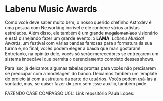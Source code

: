 # Labenu Music Awards
Como você deve saber muito bem, o nosso querido chefinho Astrodev é uma pessoa com Networking incrível e ele conhece vários artistas estrelados. Além disso, ele também é um grande ~~megalomaníaco~~ visionário e está planejando fazer um grande evento: o **LAMA**, *Labenu Musical Awards*, um festival  com várias bandas famosas para a formatura da sua turma e, no final, vocês podem eleger a banda que mais gostaram! Entretanto, na opinião dele, vocês só serão merecedores se entregarem um sistema impecável que permita o gerenciamento completo desses shows.

Para isso já deixamos algumas tabelas prontas para vocês não precisarem se preocupar com a modelagem do banco. Deixamos também um template do projeto já com a estrutura da parte de usuários. Vocês podem usá-las a vontade, mas, se quiser fazer do zero sem esse auxílio, também pode.

FAZENDO CASE COMPASSO UOL: 
Link repositório Paula Lopes: <a href= https://github.com/paula-lopes/compasso-uol></a>
